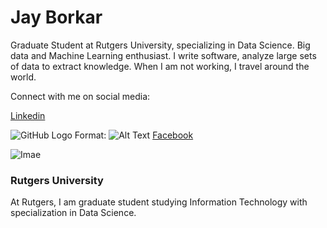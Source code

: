 # Jay Borkar

Graduate Student at Rutgers University, specializing in Data Science. Big data and Machine Learning enthusiast. I write software, analyze large sets of data to extract knowledge. When I am not working, I travel around the world.



Connect with me on social media:

[Linkedin](https://www.linkedin.com/in/jayborkar/)


![GitHub Logo](/images/logo.png)
Format: ![Alt Text](url)
[Facebook](https://www.facebook.com/jay.borkar.1)




![Imae](/Users/jayborkar/Downloads/images-2.png)
### Rutgers University
At Rutgers, I am graduate student studying Information Technology with specialization in Data Science. 


```markdown




